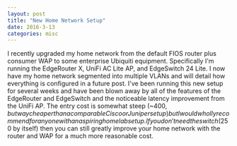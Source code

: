 ```yaml
---
layout: post
title: "New Home Network Setup"
date: 2016-3-13
categories: misc
---
```

I recently upgraded my home network from the default FIOS router plus consumer WAP to some enterprise Ubiquiti equipment. Specifically I'm running the EdgeRouter X, UniFi AC Lite AP, and EdgeSwitch 24 Lite. I now have my home network segmented into multiple VLANs and will detail how everything is configured in a future post. I've been running this new setup for several weeks and have been blown away by all of the features of the EdgeRouter and EdgeSwitch and the noticeable latency improvement from the UniFi AP. The entry cost is somewhat steep (~$400, but way cheaper than a comparable Cisco or Juniper setup) but I would wholly recommend for anyone with an aspiring home lab setup. If you don't need the switch ($250 by itself) then you can still greatly improve your home network with the router and WAP for a much more reasonable cost.
